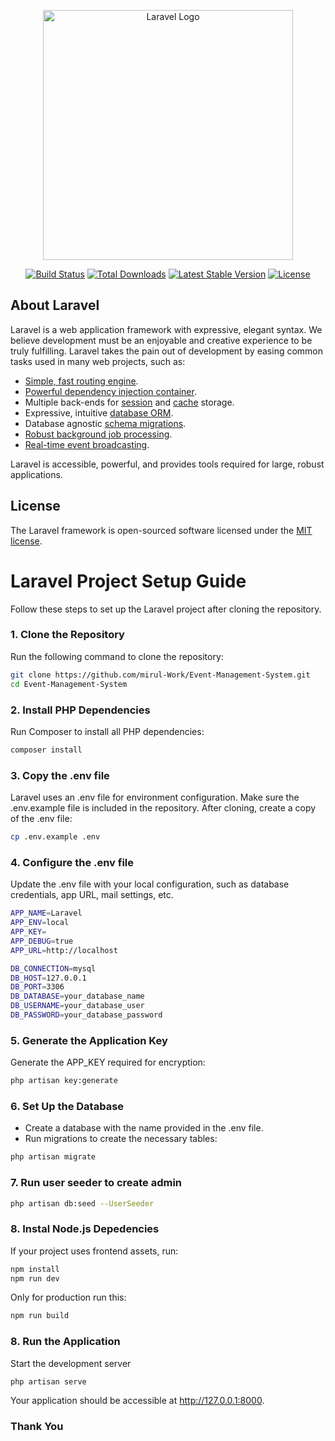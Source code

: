 <p align="center"><a href="https://laravel.com" target="_blank"><img src="https://raw.githubusercontent.com/laravel/art/master/logo-lockup/5%20SVG/2%20CMYK/1%20Full%20Color/laravel-logolockup-cmyk-red.svg" width="400" alt="Laravel Logo"></a></p>

<p align="center">
<a href="https://github.com/laravel/framework/actions"><img src="https://github.com/laravel/framework/workflows/tests/badge.svg" alt="Build Status"></a>
<a href="https://packagist.org/packages/laravel/framework"><img src="https://img.shields.io/packagist/dt/laravel/framework" alt="Total Downloads"></a>
<a href="https://packagist.org/packages/laravel/framework"><img src="https://img.shields.io/packagist/v/laravel/framework" alt="Latest Stable Version"></a>
<a href="https://packagist.org/packages/laravel/framework"><img src="https://img.shields.io/packagist/l/laravel/framework" alt="License"></a>
</p>

## About Laravel

Laravel is a web application framework with expressive, elegant syntax. We believe development must be an enjoyable and creative experience to be truly fulfilling. Laravel takes the pain out of development by easing common tasks used in many web projects, such as:

- [Simple, fast routing engine](https://laravel.com/docs/routing).
- [Powerful dependency injection container](https://laravel.com/docs/container).
- Multiple back-ends for [session](https://laravel.com/docs/session) and [cache](https://laravel.com/docs/cache) storage.
- Expressive, intuitive [database ORM](https://laravel.com/docs/eloquent).
- Database agnostic [schema migrations](https://laravel.com/docs/migrations).
- [Robust background job processing](https://laravel.com/docs/queues).
- [Real-time event broadcasting](https://laravel.com/docs/broadcasting).

Laravel is accessible, powerful, and provides tools required for large, robust applications.


## License

The Laravel framework is open-sourced software licensed under the [MIT license](https://opensource.org/licenses/MIT).

# Laravel Project Setup Guide

Follow these steps to set up the Laravel project after cloning the repository.

### 1. **Clone the Repository**
Run the following command to clone the repository:
```bash
git clone https://github.com/mirul-Work/Event-Management-System.git
cd Event-Management-System
```
### 2. **Install PHP Dependencies**
Run Composer to install all PHP dependencies:
```bash
composer install
```
### 3. **Copy the .env file**
Laravel uses an .env file for environment configuration. Make sure the .env.example file is included in the repository. After cloning, create a copy of the .env file:
```bash
cp .env.example .env
```
### 4. **Configure the .env file**
Update the .env file with your local configuration, such as database credentials, app URL, mail settings, etc.
```bash
APP_NAME=Laravel
APP_ENV=local
APP_KEY=
APP_DEBUG=true
APP_URL=http://localhost

DB_CONNECTION=mysql
DB_HOST=127.0.0.1
DB_PORT=3306
DB_DATABASE=your_database_name
DB_USERNAME=your_database_user
DB_PASSWORD=your_database_password
```
### 5. **Generate the Application Key**
Generate the APP_KEY required for encryption:
```bash
php artisan key:generate
```
### 6. **Set Up the Database**
* Create a database with the name provided in the .env file.
* Run migrations to create the necessary tables:
```bash
php artisan migrate
```
### 7. **Run user seeder to create admin**
```bash
php artisan db:seed --UserSeeder
```
### 8. **Instal Node.js Depedencies**
If your project uses frontend assets, run:
```bash
npm install
npm run dev
```
Only for production run this:
```bash
npm run build
```
### 8. **Run the Application**
Start the development server
```bash
php artisan serve
```
Your application should be accessible at http://127.0.0.1:8000.

### Thank You

